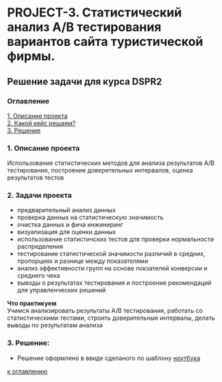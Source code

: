 # PROJECT-3. Статистический анализ А/B тестирования вариантов сайта туристической фирмы.

## Решение задачи для курса DSPR2


### Оглавление  
[1. Описание проекта](#1-описание-проекта)  
[2. Какой кейс решаем?](#2-какой-кейс-решаем)  
[3. Решение](#3-решение)    


### 1. Описание проекта    
Использование статистических методов для анализа результатов А/B тестирования, построение доверетельных интервалов, оценка результатов тестов

### 2. Задачи проекта    
* предварительный анализ данных
* проверка данных на статистическую значимость
* очистка данных и фича инжиниринг
* визуализация для оценки данных
* использование статистичских тестов для проверки нормальности распределения
* тестирование статистической значимости различий в средних, пропорциях и разнице между показателями
* анализ эффективности групп на основе покзателей конверсии и среднего чека
* выводы о результатах тестирования и построение рекомендаций для управленческих решений

**Что практикуем**     
Учимся анализировать результаты А/В тестирования, работать со статистическими тестами, строить доверительные интервалы, делать выводы по результатам анализа


### 3. Решение: 

* Решение оформлено в ввиде сделаного по шаблону [ноутбука](a_b_stat_CI_eda5_final_travel_hw.ipynb)


[к оглавлению](#оглавление) 